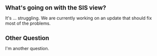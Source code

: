 <style>
body {
  -webkit-overflow-scrolling: touch;
  font-family: -apple-system, Roboto, sans-serif;
  background-color: transparent;
}
h1 {
  font-size: 1.35em;
}
a {
  pointer-events: none;
  color: black;
  text-decoration: none;
}
p {
  line-height: 1.2em;
}
</style>

# What's going on with the SIS view?

It's … struggling. We are currently working on an update that should fix most of the problems.

# Other Question

I'm another question.
